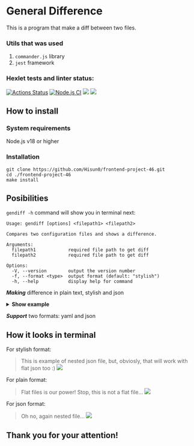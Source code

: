 # General Difference

This is a program that make a diff between two files.

### Utils that was used

1. `commander.js` library
2. `jest` framework

### Hexlet tests and linter status:
[![Actions Status](https://github.com/Hisun0/frontend-project-46/workflows/hexlet-check/badge.svg)](https://github.com/Hisun0/frontend-project-46/actions)
[![Node.js CI](https://github.com/Hisun0/frontend-project-46/actions/workflows/node.js.yml/badge.svg)](https://github.com/Hisun0/frontend-project-46/actions/workflows/node.js.yml)
<a href="https://codeclimate.com/github/Hisun0/frontend-project-46/maintainability"><img src="https://api.codeclimate.com/v1/badges/7df1fb909338a2975b7e/maintainability" /></a>
<a href="https://codeclimate.com/github/Hisun0/frontend-project-46/test_coverage"><img src="https://api.codeclimate.com/v1/badges/7df1fb909338a2975b7e/test_coverage" /></a>

## How to install
### System requirements
Node.js v18 or higher

### Installation

    git clone https://github.com/Hisun0/frontend-project-46.git
    cd ./frontend-project-46
    make install
    
## Posibilities

`gendiff -h` command will show you in terminal next:
   
    Usage: gendiff [options] <filepath1> <filepath2>

    Compares two configuration files and shows a difference.

    Arguments:
      filepath1            required file path to get diff
      filepath2            required file path to get diff

    Options:
      -V, --version        output the version number
      -f, --format <type>  output format (default: "stylish")
      -h, --help           display help for command

***Making*** difference in plain text, stylish and json

<details><summary><b>Show example</b></summary>

For stylish format:

    gendiff path/to/file1.json another/path/file2.json
    
    {
        + follow: false
          setting1: Value 1
        - setting2: 200
        - setting3: true
        + setting3: {
              key: value
          }
        + setting4: blah blah
        + setting5: {
              key5: value5
          }
    }
    
For plain format:

    gendiff -f plain path/to/file.yml another/path/file.json

    Property 'common.follow' was added with value: false
    Property 'group1.baz' was updated. From 'bas' to 'bars'
    Property 'group2' was removed
    
For json format:

    gendiff -f json path/to/file1.json another/path/file2.json
    
    [{"key":"common","value":[{"key":"follow","value":false,"status":"added"},{"key":"setting1","value":"Value 1","status":"unchanged"},{"key":"setting2","value":200,"status":"deleted"},{"key":"setting3","value":{"oldValue":true,"newValue":null},"status":"changed"},{"key":"setting4","value":"blah blah","status":"added"},{"key":"setting5","value":{"key5":"value5"},"status":"added"},{"key":"setting6","value":[{"key":"doge","value":[{"key":"wow","value":{"oldValue":"","newValue":"so much"},"status":"changed"}],"status":"nested"},{"key":"key","value":"value","status":"unchanged"},{"key":"ops","value":"vops","status":"added"}],"status":"nested"}],"status":"nested"},{"key":"group1","value":[{"key":"baz","value":{"oldValue":"bas","newValue":"bars"},"status":"changed"},{"key":"foo","value":"bar","status":"unchanged"},{"key":"nest","value":{"oldValue":{"key":"value"},"newValue":"str"},"status":"changed"}],"status":"nested"},{"key":"group2","value":{"abc":12345,"deep":{"id":45}},"status":"deleted"},{"key":"group3","value":{"deep":{"id":{"number":45}},"fee":100500},"status":"added"}]

</details>
    
***Support*** two formats: yaml and json

## How it looks in terminal

For stylish format:
> This is example of nested json file, but, obviosly, that will work with flat json too :)
<a href="https://asciinema.org/a/gPu2Hzqy6VhcrJ1Tn1OvMYThO" target="_blank"><img src="https://asciinema.org/a/gPu2Hzqy6VhcrJ1Tn1OvMYThO.svg" /></a>

For plain format:
> Flat files is our power! Stop, this is not a flat file...
<a href="https://asciinema.org/a/oS8dT77326eWOCiV0XmxjkEv9" target="_blank"><img src="https://asciinema.org/a/oS8dT77326eWOCiV0XmxjkEv9.svg" /></a>

For json format:
> Oh no, again nested file...
<a href="https://asciinema.org/a/PG81vHcugX0stpNrJsg02SbkK" target="_blank"><img src="https://asciinema.org/a/PG81vHcugX0stpNrJsg02SbkK.svg" /></a>

## Thank you for your attention!
